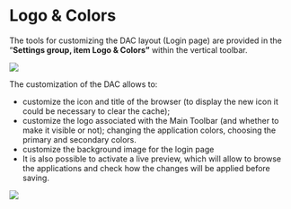 # Logo & Colors

The tools for customizing the DAC layout \(Login page\) are provided in the “**Settings group, item Logo & Colors”** within the vertical toolbar.

![](https://dac-docs.s3-us-west-1.amazonaws.com/ImgSito/RunTime/LogoAndColor/1.png)

The customization of the DAC allows to:

* customize the icon and title of the browser \(to display the new icon it could be necessary to clear the cache\);
* customize the logo associated with the Main Toolbar \(and whether to make it visible or not\); changing the application colors, choosing the primary and secondary colors.
* customize the background image for the login page
* It is also possible to activate a live preview, which will allow to browse the applications and check how the changes will be applied before saving.

![](https://dac-docs.s3-us-west-1.amazonaws.com/ImgSito/RunTime/LogoAndColor/2.png)



### 

